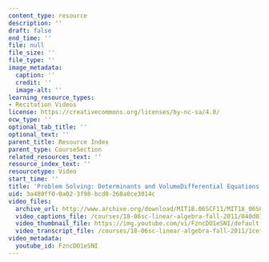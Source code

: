 ```yaml
---
content_type: resource
description: ''
draft: false
end_time: ''
file: null
file_size: ''
file_type: ''
image_metadata:
  caption: ''
  credit: ''
  image-alt: ''
learning_resource_types:
- Recitation Videos
license: https://creativecommons.org/licenses/by-nc-sa/4.0/
ocw_type: ''
optional_tab_title: ''
optional_text: ''
parent_title: Resource Index
parent_type: CourseSection
related_resources_text: ''
resource_index_text: ''
resourcetype: Video
start_time: ''
title: 'Problem Solving: Determinants and VolumeDifferential Equations and exp(At)'
uid: 3a480ff0-0a02-3f98-bcd0-268a0ce3014c
video_files:
  archive_url: http://www.archive.org/download/MIT18.06SCF11/MIT18_06SC_110531_L1_300k.mp4
  video_captions_file: /courses/18-06sc-linear-algebra-fall-2011/040d0174302b5100a1d0fbc0fb74a9a0_FzncDO1eSNI.vtt
  video_thumbnail_file: https://img.youtube.com/vi/FzncDO1eSNI/default.jpg
  video_transcript_file: /courses/18-06sc-linear-algebra-fall-2011/1cef3bc84f3bcfea9d991403874c3942_FzncDO1eSNI.pdf
video_metadata:
  youtube_id: FzncDO1eSNI
---
```

